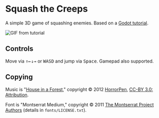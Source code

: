 # Squash the Creeps

A simple 3D game of squashing enemies. Based on a [Godot  tutorial](https://docs.godotengine.org/en/latest/getting_started/first_3d_game/).

![GIF from tutorial](https://docs.godotengine.org/en/latest/_images/squash-the-creeps-final.gif)

## Controls

Move via <kbd>↑</kbd><kbd>←</kbd><kbd>↓</kbd><kbd>→</kbd> or <kbd>W</kbd><kbd>A</kbd><kbd>S</kbd><kbd>D</kbd> and jump via <kbd>Space</kbd>. Gamepad also supported.

## Copying

Music is "[House in a Forest](https://opengameart.org/content/loop-house-in-a-forest)," copyright &copy; 2012 [HorrorPen](https://opengameart.org/users/horrorpen), [CC-BY 3.0: Attribution](http://creativecommons.org/licenses/by/3.0/).

Font is "Montserrat Medium," copyright &copy; 2011 [The Montserrat Project Authors](https://github.com/JulietaUla/Montserrat) (details in `fonts/LICENSE.txt`).
